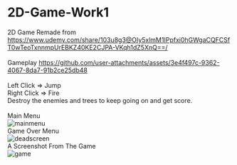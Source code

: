 # 2D-Game-Work1
2D Game Remade from https://www.udemy.com/share/103u8g3@OIy5xlmM1IPpfxi0hGWgaCQFCSfT0wTeoTxnnmpUrEBKZ40KE2CJPA-VKqh1dZ5XnQ==/   
 <br>
 Gameplay
 https://github.com/user-attachments/assets/3e4f497c-9362-4067-8da7-91b2ce25db48
<br>  
Left Click => Jump   
Right Click => Fire   
Destroy the enemies and trees to keep going on and get score. 
<br>  
Main Menu  
![mainmenu](https://github.com/user-attachments/assets/bd53cf22-1e7b-4353-839f-3ee42f3125f1)  
Game Over Menu  
![deadscreen](https://github.com/user-attachments/assets/4ce06e0f-6774-4a64-85d0-3bc197d10be4)   
A Screenshot From The Game   
![game](https://github.com/user-attachments/assets/2b28824a-8bfd-4016-bd41-e504a46c7020)

